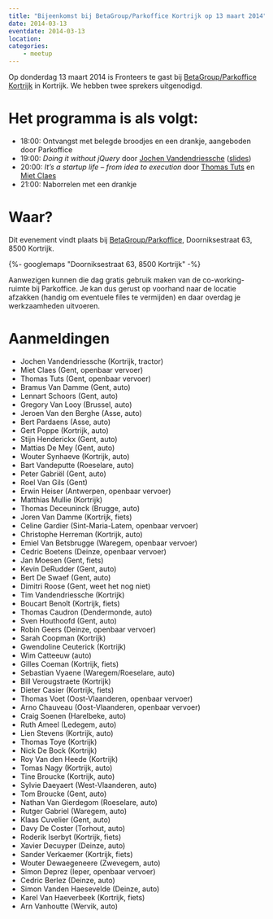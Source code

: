 ```yaml
---
title: "Bijeenkomst bij BetaGroup/Parkoffice Kortrijk op 13 maart 2014"
date: 2014-03-13
eventdate: 2014-03-13
location:
categories:
    - meetup
---
```

Op donderdag 13 maart 2014 is Fronteers te gast bij [BetaGroup/Parkoffice Kortrijk](http://kortrijk.betagroup.be/) in Kortrijk. We hebben twee sprekers uitgenodigd.

# Het programma is als volgt:

* 18:00: Ontvangst met belegde broodjes en een drankje, aangeboden door Parkoffice
* 19:00: _Doing it without jQuery_ door [Jochen Vandendriessche](https://twitter.com/joggink) ([slides](http://static.joggink.com/fronteers/doing-it-without-jquery/#/))
* 20:00: _It’s a startup life – from idea to execution_ door [Thomas Tuts](https://twitter.com/thomastuts) en [Miet Claes](https://twitter.com/choisissez)
* 21:00: Naborrelen met een drankje

# Waar?

Dit evenement vindt plaats bij [BetaGroup/Parkoffice](http://www.parkoffice.be/en/locations/business-centre-meeting-room-kortrijk), Doorniksestraat 63, 8500 Kortrijk.

{%- googlemaps "Doorniksestraat 63, 8500 Kortrijk" -%}

Aanwezigen kunnen die dag gratis gebruik maken van de co-working-ruimte bij Parkoffice. Je kan dus gerust op voorhand naar de locatie afzakken (handig om eventuele files te vermijden) en daar overdag je werkzaamheden uitvoeren.





# Aanmeldingen

* Jochen Vandendriessche (Kortrijk, tractor)
* Miet Claes (Gent, openbaar vervoer)
* Thomas Tuts (Gent, openbaar vervoer)
* Bramus Van Damme (Gent, auto)
* Lennart Schoors (Gent, auto)
* Gregory Van Looy (Brussel, auto)
* Jeroen Van den Berghe (Asse, auto)
* Bert Pardaens (Asse, auto)
* Gert Poppe (Kortrijk, auto)
* Stijn Henderickx (Gent, auto)
* Mattias De Mey (Gent, auto)
* Wouter Synhaeve (Kortrijk, auto)
* Bart Vandeputte (Roeselare, auto)
* Peter Gabriël (Gent, auto)
* Roel Van Gils (Gent)
* Erwin Heiser (Antwerpen, openbaar vervoer)
* Matthias Mullie (Kortrijk)
* Thomas Deceuninck (Brugge, auto)
* Joren Van Damme (Kortrijk, fiets)
* Celine Gardier (Sint-Maria-Latem, openbaar vervoer)
* Christophe Herreman (Kortrijk, auto)
* Emiel Van Betsbrugge (Waregem, openbaar vervoer)
* Cedric Boetens (Deinze, openbaar vervoer)
* Jan Moesen (Gent, fiets)
* Kevin DeRudder (Gent, auto)
* Bert De Swaef (Gent, auto)
* Dimitri Roose (Gent, weet het nog niet)
* Tim Vandendriessche (Kortrijk)
* Boucart Benoît (Kortrijk, fiets)
* Thomas Caudron (Dendermonde, auto)
* Sven Houthoofd (Gent, auto)
* Robin Geers (Deinze, openbaar vervoer)
* Sarah Coopman (Kortrijk)
* Gwendoline Ceuterick (Kortrijk)
* Wim Catteeuw (auto)
* Gilles Coeman (Kortrijk, fiets)
* Sebastian Vyaene (Waregem/Roeselare, auto)
* Bill Verougstraete (Kortrijk)
* Dieter Casier (Kortrijk, fiets)
* Thomas Voet (Oost-Vlaanderen, openbaar vervoer)
* Arno Chauveau (Oost-Vlaanderen, openbaar vervoer)
* Craig Soenen (Harelbeke, auto)
* Ruth Ameel (Ledegem, auto)
* Lien Stevens (Kortrijk, auto)
* Thomas Toye (Kortrijk)
* Nick De Bock (Kortrijk)
* Roy Van den Heede (Kortrijk)
* Tomas Nagy (Kortrijk, auto)
* Tine Broucke (Kortrijk, auto)
* Sylvie Daeyaert (West-Vlaanderen, auto)
* Tom Broucke (Gent, auto)
* Nathan Van Gierdegom (Roeselare, auto)
* Rutger Gabriel (Waregem, auto)
* Klaas Cuvelier (Gent, auto)
* Davy De Coster (Torhout, auto)
* Roderik Iserbyt (Kortrijk, fiets)
* Xavier Decuyper (Deinze, auto)
* Sander Verkaemer (Kortrijk, fiets)
* Wouter Dewaegeneere (Zwevegem, auto)
* Simon Deprez (Ieper, openbaar vervoer)
* Cedric Berlez (Deinze, auto)
* Simon Vanden Haesevelde (Deinze, auto)
* Karel Van Haeverbeek (Kortrijk, fiets)
* Arn Vanhoutte (Wervik, auto)



